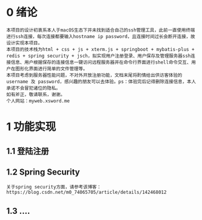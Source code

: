 # 0 绪论
    本项目的设计初衷系本人于macOS生态下并未找到适合自己的ssh管理工具，此前一直使用终端进行ssh连接，每次连接都要输入hostname ip password，且连接时间过长会断开连接，故设计实现本项目。
    本项目的技术栈为html + css + js + xterm.js + springboot + mybatis-plus + redis + spring security + jsch，拟实现用户注册登录、用户保存及管理服务器ssh连接信息、用户根据保存的连接信息一键访问远程服务器并在命令行界面进行shell命令交互、用户在图形化界面进行简单的文件管理等。
    本项目考虑到服务器性能问题，不对外开放注册功能，文档末尾将酌情给出供访客体验的 username 及 password，感兴趣的朋友可以去体验。ps：体验完后记得删除连接信息，本人承诺不会冒犯诸位的隐私。
    如有斧正，敬请联系，谢谢。
    个人网站：myweb.xsword.me
# 1 功能实现
## 1.1 登陆注册
    
## 1.2 Spring Security
    关于spring security方面，请参考该博客：https://blog.csdn.net/m0_74065705/article/details/142468012
## 1.3 ....